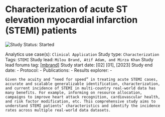 Characterization of acute ST elevation myocardial infarction (STEMI) patients
=================

<img src="https://img.shields.io/badge/Study%20Status-Started-blue.svg" alt="Study Status: Started"> 

Analytics use case(s): `Clinical Application`
Study type: `Characterization` 
Tags: `STEMI`
Study lead:  `Milou Brand, Atif Adam, and Mirza Khan`
Study lead forums tag: [[mbrand]](https://forums.ohdsi.org/u/[mbrand])
Study start date: [02] [01], [2023]
Study end date: -
Protocol: -
Publications: -
Results explorer: -

 `Given the acuity and “need for speed” in treating acute STEMI cases, accurate and scalable generalizable identification, characterization, and current incidence of STEMI in multi-country real-world data has many benefits. For example, informing on resource allocation, campaigns to improve heart attack recognition, cardiovascular health, and risk factor modification, etc. This comprehensive study aims to understand STEMI patients’ characteristics and identify the incidence rates across multiple real-world data datasets. `    
